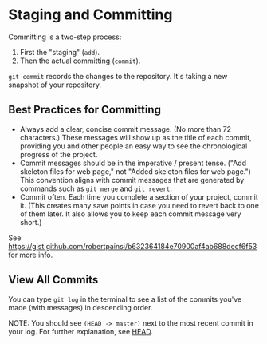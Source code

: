 # Staging and Committing

Committing is a two-step process:

1. First the "staging" (`add`).
2. Then the actual committing (`commit`).

`git commit` records the changes to the repository.  It's taking a new snapshot of your repository.


## Best Practices for Committing

- Always add a clear, concise commit message.  (No more than 72 characters.)  These messages will show up as the title of each commit, providing you and other people an easy way to see the chronological progress of the project.
- Commit messages should be in the imperative / present tense.  ("Add skeleton files for web page," not "Added skeleton files for web page.")  This convention aligns with commit messages that are generated by commands such as `git merge` and `git revert`.
- Commit often.  Each time you complete a section of your project, commit it.  (This creates many save points in case you need to revert back to one of them later.  It also allows you to keep each commit message very short.)

See https://gist.github.com/robertpainsi/b632364184e70900af4ab688decf6f53 for more info.


## View All Commits

You can type `git log` in the terminal to see a list of the commits you've made (with messages) in descending order.

NOTE: You should see `(HEAD -> master)` next to the most recent commit in your log.  For further explanation, see [HEAD](head.md).